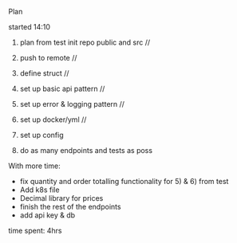 

Plan

started 14:10

1. plan from test init repo public and src //

2. push to remote //

3. define struct //

4. set up basic api pattern // 

5. set up error & logging pattern //

6. set up docker/yml //

7. set up config 

8. do as many endpoints and tests as poss 


With more time:
- fix quantity and order totalling functionality for 5) & 6) from test
- Add k8s file
- Decimal library for prices
- finish the rest of the endpoints
- add api key & db

time spent: 4hrs
